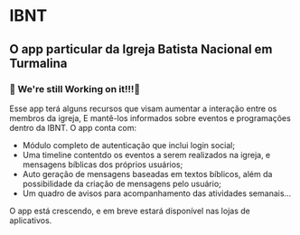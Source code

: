 # IBNT

## O app particular da Igreja Batista Nacional em Turmalina

### 🚧 We're still Working on it!!!🚧

Esse app terá alguns recursos que visam aumentar a interação entre os membros da igreja, E mantê-los informados sobre eventos e programações dentro da IBNT.
O app conta com:
- Módulo completo de autenticação que inclui login social;
- Uma timeline contentdo os eventos a serem realizados na igreja, e mensagens bíblicas dos próprios usuários;
- Auto geração de mensagens baseadas em textos bíblicos, além da possibilidade da criação de mensagens pelo usuário;
- Um quadro de avisos para acompanhamento das atividades semanais...

O app está crescendo, e em breve estará disponível nas lojas de aplicativos.
